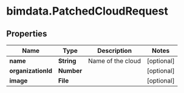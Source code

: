 # bimdata.PatchedCloudRequest

## Properties

Name | Type | Description | Notes
------------ | ------------- | ------------- | -------------
**name** | **String** | Name of the cloud | [optional] 
**organizationId** | **Number** |  | [optional] 
**image** | **File** |  | [optional] 


